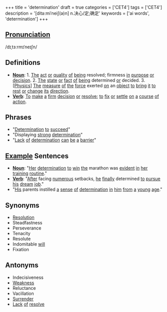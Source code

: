 +++
title = 'determination'
draft = true
categories = ['CET4']
tags = ['CET4']
description = '[ditəːmiˈnei∫(ə)n] n.决心/定;确定'
keywords = ['ai words', 'determination']
+++

## [Pronunciation](/en/post/pronunciation/)
/dɪˌtɜːrmɪˈneɪʃn/

## Definitions
- **[Noun](/en/post/noun/)**: 1. [The](/en/post/the/) [act](/en/post/act/) [or](/en/post/or/) [quality](/en/post/quality/) [of](/en/post/of/) [being](/en/post/being/) resolved; firmness [in](/en/post/in/) [purpose](/en/post/purpose/) [or](/en/post/or/) [decision](/en/post/decision/). 2. [The](/en/post/the/) [state](/en/post/state/) [or](/en/post/or/) [fact](/en/post/fact/) [of](/en/post/of/) [being](/en/post/being/) determined [or](/en/post/or/) decided. 3. [[Physics](/en/post/physics/)] [The](/en/post/the/) [measure](/en/post/measure/) [of](/en/post/of/) [the](/en/post/the/) [force](/en/post/force/) exerted [on](/en/post/on/) an [object](/en/post/object/) [to](/en/post/to/) [bring](/en/post/bring/) [it](/en/post/it/) [to](/en/post/to/) [rest](/en/post/rest/) [or](/en/post/or/) [change](/en/post/change/) [its](/en/post/its/) [direction](/en/post/direction/).
- **[Verb](/en/post/verb/)**: [To](/en/post/to/) [make](/en/post/make/) [a](/en/post/a/) [firm](/en/post/firm/) [decision](/en/post/decision/) [or](/en/post/or/) [resolve](/en/post/resolve/); [to](/en/post/to/) [fix](/en/post/fix/) [or](/en/post/or/) [settle](/en/post/settle/) [on](/en/post/on/) [a](/en/post/a/) [course](/en/post/course/) [of](/en/post/of/) [action](/en/post/action/).

## Phrases
- "[Determination](/en/post/determination/) [to](/en/post/to/) [succeed](/en/post/succeed/)"
- "Displaying [strong](/en/post/strong/) [determination](/en/post/determination/)"
- "[Lack](/en/post/lack/) [of](/en/post/of/) [determination](/en/post/determination/) [can](/en/post/can/) [be](/en/post/be/) [a](/en/post/a/) [barrier](/en/post/barrier/)"

## [Example](/en/post/example/) Sentences
- **[Noun](/en/post/noun/)**: "[Her](/en/post/her/) [determination](/en/post/determination/) [to](/en/post/to/) [win](/en/post/win/) [the](/en/post/the/) marathon was [evident](/en/post/evident/) [in](/en/post/in/) [her](/en/post/her/) [training](/en/post/training/) [routine](/en/post/routine/)."
- **[Verb](/en/post/verb/)**: "[After](/en/post/after/) facing [numerous](/en/post/numerous/) setbacks, [he](/en/post/he/) [finally](/en/post/finally/) determined [to](/en/post/to/) [pursue](/en/post/pursue/) [his](/en/post/his/) [dream](/en/post/dream/) [job](/en/post/job/)."
- "[His](/en/post/his/) parents instilled [a](/en/post/a/) [sense](/en/post/sense/) [of](/en/post/of/) [determination](/en/post/determination/) [in](/en/post/in/) [him](/en/post/him/) [from](/en/post/from/) [a](/en/post/a/) [young](/en/post/young/) [age](/en/post/age/)."

## Synonyms
- [Resolution](/en/post/resolution/)
- Steadfastness
- Perseverance
- Tenacity
- Resolute
- Indomitable [will](/en/post/will/)
- Fixation

## Antonyms
- Indecisiveness
- [Weakness](/en/post/weakness/)
- Reluctance
- Vacillation
- [Surrender](/en/post/surrender/)
- [Lack](/en/post/lack/) [of](/en/post/of/) [resolve](/en/post/resolve/)
